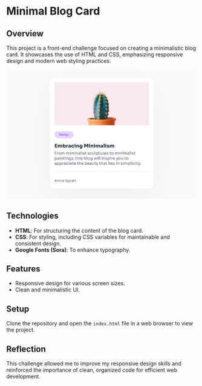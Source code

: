 # Minimal Blog Card

## Overview

This project is a front-end challenge focused on creating a minimalistic blog card. It showcases the use of HTML and CSS, emphasizing responsive design and modern web styling practices.

<p style="text-align: center;">
    <img src="./assets/images/SCR-20240131-tfnq.png" alt="Challenge solution screenshot" />
</p>

## Technologies

-   **HTML**: For structuring the content of the blog card.
-   **CSS**: For styling, including CSS variables for maintainable and consistent design.
-   **Google Fonts (Sora)**: To enhance typography.

## Features

-   Responsive design for various screen sizes.
-   Clean and minimalistic UI.

## Setup

Clone the repository and open the `index.html` file in a web browser to view the project.

## Reflection

This challenge allowed me to improve my responsive design skills and reinforced the importance of clean, organized code for efficient web development.
